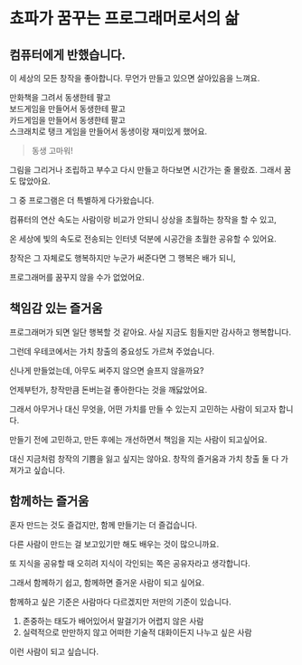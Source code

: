 # 쵸파가 꿈꾸는 프로그래머로서의 삶

## 컴퓨터에게 반했습니다.

이 세상의 모든 창작을 좋아합니다. 무언가 만들고 있으면 살아있음을 느껴요.

만화책을 그려서 동생한테 팔고</br>
보드게임을 만들어서 동생한테 팔고</br>
카드게임을 만들어서 동생한테 팔고</br>
스크래치로 탱크 게임을 만들어서 동생이랑 재미있게 했어요.

> 동생 고마워!

그림을 그리거나 조립하고 부수고 다시 만들고 하다보면 시간가는 줄 몰랐죠. 그래서 꿈도 많았아요.

그 중 프로그램은 더 특별하게 다가왔습니다.

컴퓨터의 연산 속도는 사람이랑 비교가 안되니 상상을 초월하는 창작을 할 수 있고,

온 세상에 빛의 속도로 전송되는 인터넷 덕분에 시공간을 초월한 공유할 수 있어요.

창작은 그 자체로도 행복하지만 누군가 써준다면 그 행복은 배가 되니,

프로그래머를 꿈꾸지 않을 수가 없었어요.

## 책임감 있는 즐거움

프로그래머가 되면 일단 행복할 것 같아요. 사실 지금도 힘들지만 감사하고 행복합니다.

그런데 우테코에서는 가치 창출의 중요성도 가르쳐 주었습니다.

신나게 만들었는데, 아무도 써주지 않으면 슬프지 않을까요?

언제부턴가, 창작만큼 돈버는걸 좋아한다는 것을 깨닳았어요.

그래서 아무거나 대신 무엇을, 어떤 가치를 만들 수 있는지 고민하는 사람이 되고자 합니다.

만들기 전에 고민하고, 만든 후에는 개선하면서 책임을 지는 사람이 되고싶어요.

대신 지금처럼 창작의 기쁨을 잃고 싶지는 않아요. 창작의 즐거움과 가치 창출 둘 다 가져가고 싶습니다.

## 함께하는 즐거움

혼자 만드는 것도 즐겁지만, 함께 만들기는 더 즐겁습니다.

다른 사람이 만드는 걸 보고있기만 해도 배우는 것이 많으니까요.

또 지식을 공유할 때 오히려 지식이 각인되는 쪽은 공유자라고 생각합니다.

그래서 함께하기 쉽고, 함께하면 즐거운 사람이 되고 싶어요.

함께하고 싶은 기준은 사람마다 다르겠지만 저만의 기준이 있습니다.

1. 존중하는 태도가 배어있어서 말걸기가 어렵지 않은 사람
2. 실력적으로 만만하지 않고 어떠한 기술적 대화이든지 나누고 싶은 사람

이런 사람이 되고 싶습니다.
